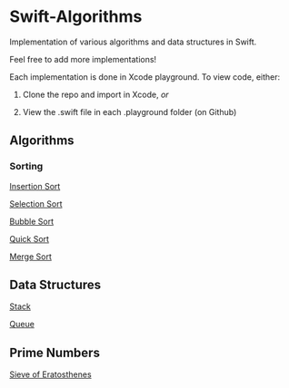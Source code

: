 Swift-Algorithms
================

Implementation of various algorithms and data structures in Swift.

Feel free to add more implementations!

Each implementation is done in Xcode playground. To view code, either:

1. Clone the repo and import in Xcode, *or*

2. View the .swift file in each .playground folder (on Github)

## Algorithms

### Sorting

[Insertion Sort](https://github.com/karan/Swift-Algorithms/tree/master/sorts/InsertionSort.playground)

[Selection Sort](https://github.com/karan/Swift-Algorithms/tree/master/sorts/SelectionSort.playground)

[Bubble Sort](https://github.com/karan/Swift-Algorithms/tree/master/sorts/BubbleSort.playground)

[Quick Sort](https://github.com/karan/Swift-Algorithms/tree/master/sorts/QuickSort.playground)

[Merge Sort](https://github.com/karan/Swift-Algorithms/tree/master/sorts/MergeSort.playground)

## Data Structures

[Stack](https://github.com/karan/Swift-Algorithms/tree/master/data_structures/Stack.playground)

[Queue](https://github.com/karan/Swift-Algorithms/tree/master/data_structures/Queue.playground)

## Prime Numbers

[Sieve of Eratosthenes](https://github.com/karan/Swift-Algorithms/tree/master/other/SieveOfEratosthenes.playground)
